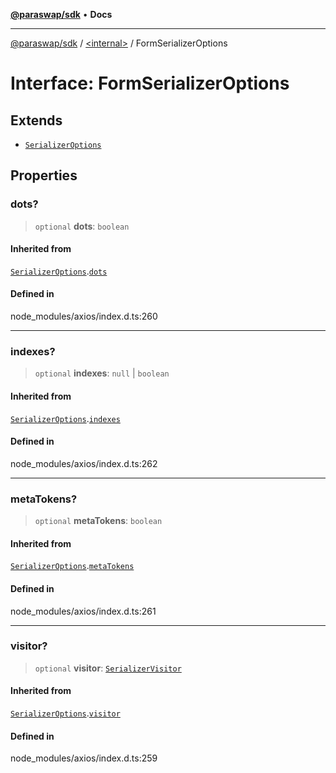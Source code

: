 [**@paraswap/sdk**](../../README.md) • **Docs**

***

[@paraswap/sdk](../../globals.md) / [\<internal\>](../README.md) / FormSerializerOptions

# Interface: FormSerializerOptions

## Extends

- [`SerializerOptions`](SerializerOptions.md)

## Properties

### dots?

> `optional` **dots**: `boolean`

#### Inherited from

[`SerializerOptions`](SerializerOptions.md).[`dots`](SerializerOptions.md#dots)

#### Defined in

node\_modules/axios/index.d.ts:260

***

### indexes?

> `optional` **indexes**: `null` \| `boolean`

#### Inherited from

[`SerializerOptions`](SerializerOptions.md).[`indexes`](SerializerOptions.md#indexes)

#### Defined in

node\_modules/axios/index.d.ts:262

***

### metaTokens?

> `optional` **metaTokens**: `boolean`

#### Inherited from

[`SerializerOptions`](SerializerOptions.md).[`metaTokens`](SerializerOptions.md#metatokens)

#### Defined in

node\_modules/axios/index.d.ts:261

***

### visitor?

> `optional` **visitor**: [`SerializerVisitor`](SerializerVisitor.md)

#### Inherited from

[`SerializerOptions`](SerializerOptions.md).[`visitor`](SerializerOptions.md#visitor)

#### Defined in

node\_modules/axios/index.d.ts:259
